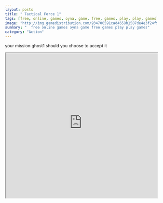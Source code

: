 ```yaml
---
layout: posts
title: " Tactical Force 1"
tags: [free, online, games, oyna, game, free, games, play, play, games]
image: "http://img.gamedistribution.com/934700591cad4658b1587de4e3f24f97.jpg"
summary: "  free online games oyna game free games play play games"
category: "Action"
---
```


your mission ghost1 should you choose to accept it

<iframe width="100%" height="480px;" src="http://flash.gamedistribution.com?game=934700591cad4658b1587de4e3f24f97"></iframe>